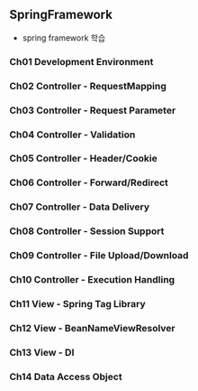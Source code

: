 ## SpringFramework
- spring framework 학습

### Ch01 Development Environment

### Ch02 Controller - RequestMapping

### Ch03 Controller - Request Parameter

### Ch04 Controller - Validation

### Ch05 Controller - Header/Cookie

### Ch06 Controller - Forward/Redirect

### Ch07 Controller - Data Delivery

### Ch08 Controller - Session Support

### Ch09 Controller - File Upload/Download

### Ch10 Controller - Execution Handling

### Ch11 View - Spring Tag Library

### Ch12 View - BeanNameViewResolver

### Ch13 View - DI

### Ch14 Data Access Object
